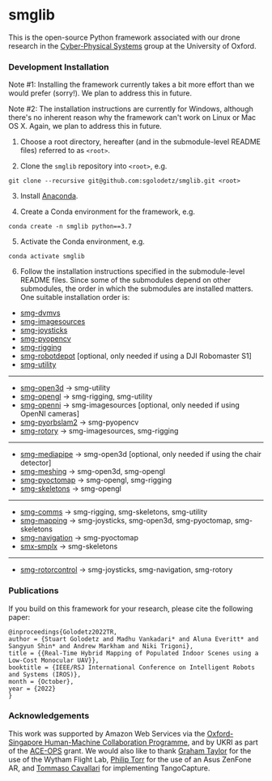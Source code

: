 # smglib

This is the open-source Python framework associated with our drone research in the [Cyber-Physical Systems](https://www.cs.ox.ac.uk/activities/cyberphysical/) group at the University of Oxford.

### Development Installation

Note #1: Installing the framework currently takes a bit more effort than we would prefer (sorry!). We plan to address this in future.

Note #2: The installation instructions are currently for Windows, although there's no inherent reason why the framework can't work on Linux or Mac OS X. Again, we plan to address this in future.

1. Choose a root directory, hereafter (and in the submodule-level README files) referred to as `<root>`.

2. Clone the `smglib` repository into `<root>`, e.g.

```
git clone --recursive git@github.com:sgolodetz/smglib.git <root>
```

3. Install [Anaconda](https://www.anaconda.com).

4. Create a Conda environment for the framework, e.g.

```
conda create -n smglib python==3.7
```

5. Activate the Conda environment, e.g.

```
conda activate smglib
```

6. Follow the installation instructions specified in the submodule-level README files. Since some of the submodules depend on other submodules, the order in which the submodules are installed matters. One suitable installation order is:

- [smg-dvmvs](https://github.com/sgolodetz/smg-dvmvs/blob/master/README.md)
- [smg-imagesources](https://github.com/sgolodetz/smg-imagesources/blob/master/README.md)
- [smg-joysticks](https://github.com/sgolodetz/smg-joysticks/blob/master/README.md)
- [smg-pyopencv](https://github.com/sgolodetz/smg-pyopencv/blob/master/README.md)
- [smg-rigging](https://github.com/sgolodetz/smg-rigging/blob/master/README.md)
- [smg-robotdepot](https://github.com/sgolodetz/smg-rigging/blob/master/README.md) [optional, only needed if using a DJI Robomaster S1]
- [smg-utility](https://github.com/sgolodetz/smg-utility/blob/master/README.md)
---
- [smg-open3d](https://github.com/sgolodetz/smg-open3d/blob/master/README.md) -> smg-utility
- [smg-opengl](https://github.com/sgolodetz/smg-opengl/blob/master/README.md) -> smg-rigging, smg-utility
- [smg-openni](https://github.com/sgolodetz/smg-openni/blob/master/README.md) -> smg-imagesources [optional, only needed if using OpenNI cameras]
- [smg-pyorbslam2](https://github.com/sgolodetz/smg-pyorbslam2/blob/master/README.md) -> smg-pyopencv
- [smg-rotory](https://github.com/sgolodetz/smg-rotory/blob/master/README.md) -> smg-imagesources, smg-rigging
---
- [smg-mediapipe](https://github.com/sgolodetz/smg-mediapipe/blob/master/README.md) -> smg-open3d [optional, only needed if using the chair detector]
- [smg-meshing](https://github.com/sgolodetz/smg-meshing/blob/master/README.md) -> smg-open3d, smg-opengl
- [smg-pyoctomap](https://github.com/sgolodetz/smg-pyoctomap/blob/master/README.md) -> smg-opengl, smg-rigging
- [smg-skeletons](https://github.com/sgolodetz/smg-skeletons/blob/master/README.md) -> smg-opengl
---
- [smg-comms](https://github.com/sgolodetz/smg-comms/blob/master/README.md) -> smg-rigging, smg-skeletons, smg-utility
- [smg-mapping](https://github.com/sgolodetz/smg-mapping/blob/master/README.md) -> smg-joysticks, smg-open3d, smg-pyoctomap, smg-skeletons
- [smg-navigation](https://github.com/sgolodetz/smg-navigation/blob/master/README.md) -> smg-pyoctomap
- [smx-smplx](https://github.com/sgolodetz/smg-smplx/blob/master/README.md) -> smg-skeletons
---
- [smg-rotorcontrol](https://github.com/sgolodetz/smg-rotorcontrol/blob/master/README.md) -> smg-joysticks, smg-navigation, smg-rotory

### Publications

If you build on this framework for your research, please cite the following paper:

```
@inproceedings{Golodetz2022TR,
author = {Stuart Golodetz and Madhu Vankadari* and Aluna Everitt* and Sangyun Shin* and Andrew Markham and Niki Trigoni},
title = {{Real-Time Hybrid Mapping of Populated Indoor Scenes using a Low-Cost Monocular UAV}},
booktitle = {IEEE/RSJ International Conference on Intelligent Robots and Systems (IROS)},
month = {October},
year = {2022}
}
```

### Acknowledgements

This work was supported by Amazon Web Services via the [Oxford-Singapore Human-Machine Collaboration Programme](https://www.mpls.ox.ac.uk/innovation-and-business-partnerships/human-machine-collaboration/human-machine-collaboration-programme-oxford-research-pillar), and by UKRI as part of the [ACE-OPS](https://gtr.ukri.org/projects?ref=EP%2FS030832%2F1) grant. We would also like to thank [Graham Taylor](https://www.biology.ox.ac.uk/people/professor-graham-taylor) for the use of the Wytham Flight Lab, [Philip Torr](https://eng.ox.ac.uk/people/philip-torr/) for the use of an Asus ZenFone AR, and [Tommaso Cavallari](https://uk.linkedin.com/in/tcavallari) for implementing TangoCapture.
